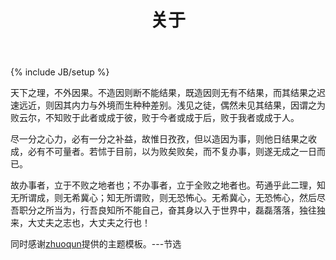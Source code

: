 ﻿---
layout: about
title : 关于
group: meta
---
{% include JB/setup %}

天下之理，不外因果。不造因则断不能结果，既造因则无有不结果，而其结果之迟速远近，则因其内力与外境而生种种差别。浅见之徒，偶然未见其结果，因谓之为败云尔，不知败于此者或成于彼，败于今者或成于后，败于我者或成于人。

尽一分之心力，必有一分之补益，故惟日孜孜，但以造因为事，则他日结果之收成，必有不可量者。若怵于目前，以为败矣败矣，而不复办事，则遂无成之一日而已。

故办事者，立于不败之地者也；不办事者，立于全败之地者也。苟通乎此二理，知无所谓成，则无希冀心；知无所谓败，则无恐怖心。无希冀心，无恐怖心，然后尽吾职分之所当为，行吾良知所不能自己，奋其身以入于世界中，磊磊落落，独往独来，大丈夫之志也，大丈夫之行也！ 

同时感谢[zhuoqun](http://blog.zhuoqun.net/)提供的主题模板。---节选